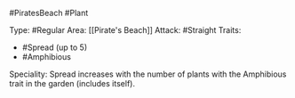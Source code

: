 #PiratesBeach #Plant

Type: #Regular
Area: [[Pirate's Beach]]
Attack: #Straight
Traits:
- #Spread (up to 5)
- #Amphibious

Speciality: Spread increases with the number of plants with the Amphibious trait in the garden (includes itself).